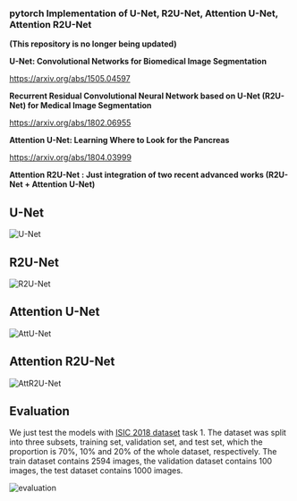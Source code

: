 ### pytorch Implementation of U-Net, R2U-Net, Attention U-Net, Attention R2U-Net

**(This repository is no longer being updated)**

**U-Net: Convolutional Networks for Biomedical Image Segmentation**

https://arxiv.org/abs/1505.04597

**Recurrent Residual Convolutional Neural Network based on U-Net (R2U-Net) for Medical Image Segmentation**

https://arxiv.org/abs/1802.06955

**Attention U-Net: Learning Where to Look for the Pancreas**

https://arxiv.org/abs/1804.03999

**Attention R2U-Net : Just integration of two recent advanced works (R2U-Net + Attention U-Net)**


## U-Net
![U-Net](img/U-Net.png)


## R2U-Net
![R2U-Net](img/R2U-Net.png)

## Attention U-Net
![AttU-Net](img/AttU-Net.png)

## Attention R2U-Net
![AttR2U-Net](img/AttR2U-Net.png)

## Evaluation
We just test the models with [ISIC 2018 dataset](https://challenge.isic-archive.com/data/#2018) task 1. The dataset was split into three subsets, training set, validation set, and test set, which the proportion is 70%, 10% and 20% of the whole dataset, respectively. The train dataset contains 2594 images, the validation dataset contains 100 images, the test dataset contains 1000 images.

![evaluation](img/Evaluation.png)
